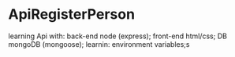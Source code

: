 # ApiRegisterPerson
learning Api with:
back-end node (express);
front-end html/css;
DB mongoDB (mongoose);
learnin: environment variables;s
